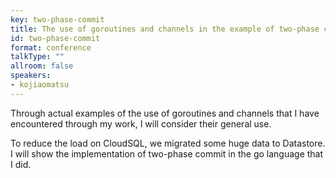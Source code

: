 ```yaml
---
key: two-phase-commit
title: The use of goroutines and channels in the example of two-phase commit
id: two-phase-commit
format: conference
talkType: ""
allroom: false
speakers:
- kojiaomatsu
---
```

Through actual examples of the use of goroutines and channels that I have encountered through my work, I will consider their general use.

To reduce the load on CloudSQL, we migrated some huge data to Datastore.
I will show the implementation of two-phase commit in the go language that I did.